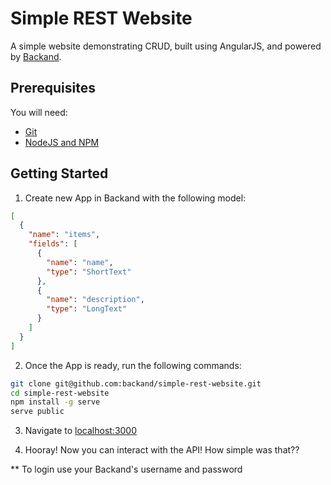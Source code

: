 # Simple REST Website 
A simple website demonstrating CRUD, built using AngularJS, and powered by [Backand](https://www.backand.com).

## Prerequisites
You will need:
* [Git](http://git-scm.com/)
* [NodeJS and NPM](https://gist.github.com/isaacs/579814)

## Getting Started
1. Create new App in Backand with the following model:
  ```json
  [
    {
      "name": "items",
      "fields": [
        {
          "name": "name",
          "type": "ShortText"
        },
        {
          "name": "description",
          "type": "LongText"
        }
      ]
    }
  ]
  ```
  
2. Once the App is ready, run the following commands:

  ```bash
  git clone git@github.com:backand/simple-rest-website.git
  cd simple-rest-website
  npm install -g serve
  serve public
  ```

3. Navigate to [localhost:3000](http://localhost:3000)

4. Hooray! Now you can interact with the API! How simple was that??

** To login use your Backand's username and password 

